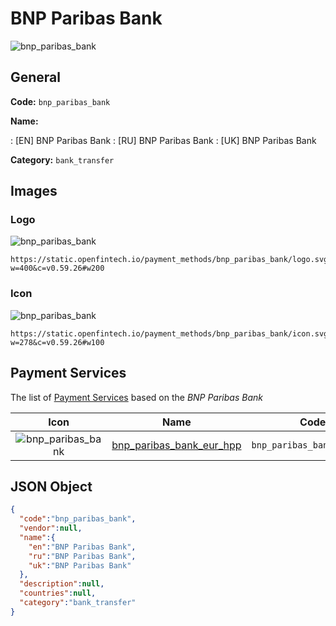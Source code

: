 
# BNP Paribas Bank 
![bnp_paribas_bank](https://static.openfintech.io/payment_methods/bnp_paribas_bank/logo.svg?w=400&c=v0.59.26#w200)  

## General 
**Code:** `bnp_paribas_bank` 
 
**Name:** 
 
:	[EN] BNP Paribas Bank 
:	[RU] BNP Paribas Bank 
:	[UK] BNP Paribas Bank 
 
**Category:** `bank_transfer` 
 

## Images 

### Logo 
![bnp_paribas_bank](https://static.openfintech.io/payment_methods/bnp_paribas_bank/logo.svg?w=400&c=v0.59.26#w200)  

```
https://static.openfintech.io/payment_methods/bnp_paribas_bank/logo.svg?w=400&c=v0.59.26#w200
```  

### Icon 
![bnp_paribas_bank](https://static.openfintech.io/payment_methods/bnp_paribas_bank/icon.svg?w=278&c=v0.59.26#w100)  

```
https://static.openfintech.io/payment_methods/bnp_paribas_bank/icon.svg?w=278&c=v0.59.26#w100
```  

## Payment Services 
 
The list of [Payment Services](/payment-services/) based on the _BNP Paribas Bank_ 

|Icon|Name|Code| 
|:---:|:---:|:---:| 
|![bnp_paribas_bank](https://static.openfintech.io/payment_methods/bnp_paribas_bank/icon.svg?w=278&c=v0.59.26#w100) |[bnp_paribas_bank_eur_hpp](/payment-services/bnp_paribas_bank_eur_hpp/)|`bnp_paribas_bank_eur_hpp`| 
 

## JSON Object 

```json
{
  "code":"bnp_paribas_bank",
  "vendor":null,
  "name":{
    "en":"BNP Paribas Bank",
    "ru":"BNP Paribas Bank",
    "uk":"BNP Paribas Bank"
  },
  "description":null,
  "countries":null,
  "category":"bank_transfer"
}
```  
